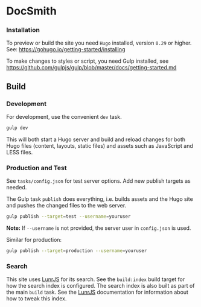 # DocSmith

### Installation

To preview or build the site you need `Hugo` installed, version `0.29` or higher. See: https://gohugo.io/getting-started/installing

To make changes to styles or script, you need Gulp installed, see https://github.com/gulpjs/gulp/blob/master/docs/getting-started.md
 
## Build

### Development

For development, use the convenient `dev` task.

```bash
gulp dev
```

This will both start a Hugo server and build and reload changes for both Hugo files (content, layouts, static files) and assets such as JavaScript and LESS files.


### Production and Test

See `tasks/config.json` for test server options. Add new publish targets as needed.

The Gulp task `publish` does everything, i.e. builds assets and the Hugo site and pushes the changed files to the web server.

```bash
gulp publish --target=test --username=youruser
````

**Note:** If `--username` is not provided, the server user in `config.json` is used.

Similar for production:

```bash
gulp publish --target=production --username=youruser
````

### Search

This site uses [LunrJS](https://lunrjs.com/) for its search. See the `build:index` build target for how the search index is configured. The search index is also built as part of the main `build` task. See the [LunrJS](https://lunrjs.com/guides/upgrading.html#index-building) documentation for information about how to tweak this index.

